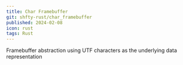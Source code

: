 ```yaml
---
title: Char Framebuffer
git: shfty-rust/char_framebuffer
published: 2024-02-08
icon: rust
tags: Rust
---
```


Framebuffer abstraction using UTF characters as the underlying data representation
